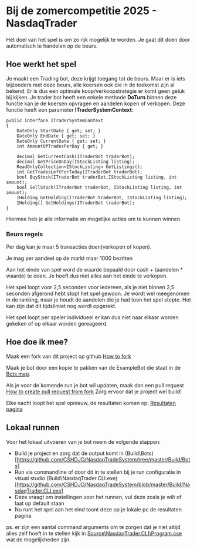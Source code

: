 # Bij de zomercompetitie 2025 - NasdaqTrader
Het doel van het spel is om zo rijk mogelijk te worden. Je gaat dit doen door automatisch te handelen op de beurs. 

## Hoe werkt het spel
Je maakt een Trading bot, deze krijgt toegang tot de beurs. Maar er is iets bijzonders met deze beurs, alle koersen  ook die in de toekomst zijn al bekend. Er is dus een optimale koop/verkoopstrategie er komt geen geluk bij kijken. 
Je trader bot heeft een enkele methode **DoTurn** binnen deze functie kan je de koersen opvragen en aandelen kopen of verkopen. Deze functie heeft een parameter **ITraderSystemContext**:
```
public interface ITraderSystemContext  
{  
	DateOnly StartDate { get; set; }  
	DateOnly EndDate { get; set; }  
	DateOnly CurrentDate { get; set; }  
	int AmountOfTradesPerDay { get; }  
	
	decimal GetCurrentCash(ITraderBot traderBot);  
	decimal GetPriceOnDay(IStockListing listing);  
	ReadOnlyCollection<IStockListing> GetListings();  
	int GetTradesLeftForToday(ITraderBot traderBot);  
	bool BuyStock(ITraderBot traderBot,IStockListing listing, int amount);  
	bool SellStock(ITraderBot traderBot, IStockListing listing, int amount);  
	IHolding GetHolding(ITraderBot traderBot, IStockListing listing);  
	IHolding[] GetHoldings(ITraderBot traderBot);  
}
```
Hiermee heb je alle informatie en mogelijke acties om te kunnen winnen.

### Beurs regels
Per dag kan je maar 5 transacties doen(verkopen of kopen). 

Je mag per aandeel op de markt maar 1000 bezitten

Aan het einde van spel word de waarde bepaald door cash + (aandelen * waarde) te doen. Je hoeft dus niet alles aan het einde te verkopen.

Het spel loopt voor 2,5 seconden voor iedereen, als je niet binnen 2,5 seconden afgerond hebt stopt het spel gewoon. Je wordt wel meegenomen in de ranking, maar je houdt de aandelen die je had toen het spel stopte.
Het kan zijn dat dit tijdslimiet nog wordt opgerekt.

Het spel loopt per speler individueel er kan dus niet naar elkaar worden gekeken of op elkaar worden gereageerd.

## Hoe doe ik mee?
Maak een fork van dit project op github [How to fork](https://docs.github.com/en/pull-requests/collaborating-with-pull-requests/working-with-forks/fork-a-repo) 

Maak je bot door een kopie te pakken van de ExampleBot die staat in de [Bots map](https://github.com/CSHDJO/NasdaqTradeSystem/tree/master/Bots). 

Als je voor de komende run je bot wil updaten, maak dan een pull request [How to create pull request from fork](https://docs.github.com/en/pull-requests/collaborating-with-pull-requests/proposing-changes-to-your-work-with-pull-requests/creating-a-pull-request-from-a-fork) 
Zorg ervoor dat je project wel build!

Elke nacht loopt het spel opnieuw, de resultaten komen op: [Resultaten pagina](https://chipper-genie-b3874c.netlify.app/)


## Lokaal runnen
Voor het lokaal uitvoeren van je bot neem de volgende stappen:

- Build je project en zorg dat de output komt in (Build\Bots)[https://github.com/CSHDJO/NasdaqTradeSystem/tree/master/Build/Bots]
- Run via commandline of door dit in te stellen bij je run configuratie in visual studio (Build\NasdaqTrader.CLI.exe)[https://github.com/CSHDJO/NasdaqTradeSystem/blob/master/Build/NasdaqTrader.CLI.exe]
- Deze vraagt om instellingen voor het runnen, vul deze zoals je wilt of laat op default staan
- Nu runt het spel aan het eind toont deze op je lokale pc de resultaten pagina

ps. er zijn een aantal command arguments om te zorgen dat je niet altijd alles zelf hoeft in te stellen kijk in [Source\NasdaqTrader.CLI\Program.cse](https://github.com/CSHDJO/NasdaqTradeSystem/blob/master/Source/NasdaqTrader.CLI/Program.cs)  wat de mogelijkheden zijn.
